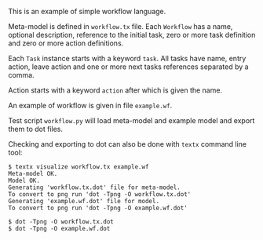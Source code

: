 This is an example of simple workflow language.

Meta-model is defined in `workflow.tx` file.  Each `Workflow` has a name,
optional description, reference to the initial task, zero or more task
definition and zero or more action definitions.

Each `Task` instance starts with a keyword `task`. All tasks have name, entry
action, leave action and one or more next tasks references separated by a comma.

Action starts with a keyword `action` after which is given the name.

An example of workflow is given in file `example.wf`.

Test script `workflow.py` will load meta-model and example model and
export them to dot files.

Checking and exporting to dot can also be done with `textx` command line tool:

```
$ textx visualize workflow.tx example.wf
Meta-model OK.
Model OK.
Generating 'workflow.tx.dot' file for meta-model.
To convert to png run 'dot -Tpng -O workflow.tx.dot'
Generating 'example.wf.dot' file for model.
To convert to png run 'dot -Tpng -O example.wf.dot'

$ dot -Tpng -O workflow.tx.dot
$ dot -Tpng -O example.wf.dot
```
